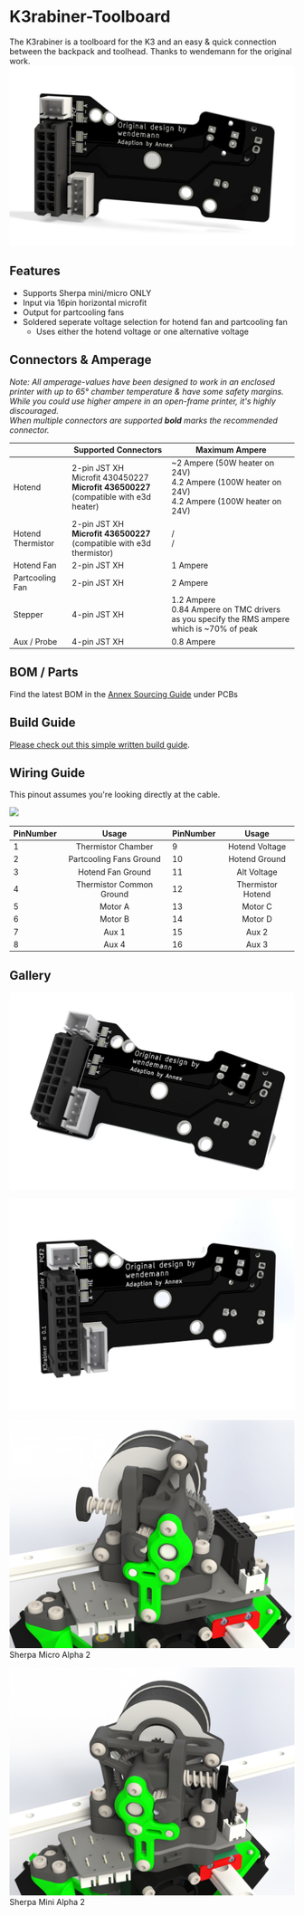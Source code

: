 # K3rabiner-Toolboard

The K3rabiner is a toolboard for the K3 and an easy & quick connection between the backpack and toolhead. Thanks to wendemann for the original work.
![picture](images/Front.JPG)

## Features

- Supports Sherpa mini/micro ONLY
- Input via 16pin horizontal microfit
- Output for partcooling fans
- Soldered seperate voltage selection for hotend fan and partcooling fan
   - Uses either the hotend voltage or one alternative voltage


## Connectors & Amperage

_Note: All amperage-values have been designed to work in an enclosed printer with up to 65° chamber temperature & have  some safety margins. While you could use higher ampere in an open-frame printer, it's highly discouraged. <br/>
When multiple connectors are supported **bold** marks the recommended connector._

|   | Supported Connectors | Maximum Ampere |
| ------------- | ------------- | ------------- | 
| Hotend  | 2-pin JST XH <br/> Microfit 430450227 <br/> **Microfit 436500227** (compatible with e3d heater) | ~2 Ampere (50W heater on 24V) <br/> 4.2 Ampere (100W heater on 24V) <br/>4.2 Ampere (100W heater on 24V)
| Hotend Thermistor  | 2-pin JST XH <br/> **Microfit 436500227** (compatible with e3d thermistor) | / <br/> /
| Hotend Fan | 2-pin JST XH | 1 Ampere
| Partcooling Fan | 2-pin JST XH | 2 Ampere
| Stepper | 4-pin JST XH | 1.2 Ampere <br/> 0.84 Ampere on TMC drivers as you specify the RMS ampere which is ~70% of peak
| Aux / Probe | 4-pin JST XH | 0.8 Ampere

## BOM / Parts

Find the latest BOM in the [Annex Sourcing Guide](https://docs.google.com/spreadsheets/d/1O3eyVuQ6M4F03MJSDs4Z71_XyNjXL5HFTZr1jsaAtRc) under PCBs

## Build Guide

[Please check out this simple written build guide](buildguide/README.md).

## Wiring Guide

This pinout assumes you're looking directly at the cable. 

![](images/pinout.png)

| PinNumber | Usage | PinNumber | Usage |
|-------------|:-------------:| ------------- |:-------------:|
| 1  |  Thermistor Chamber | 9 | Hotend Voltage
| 2  | Partcooling Fans Ground | 10 | Hotend Ground
| 3  | Hotend Fan Ground | 11 | Alt Voltage
| 4  | Thermistor Common Ground | 12 | Thermistor Hotend
| 5  | Motor A | 13 | Motor C
| 6  | Motor B | 14 | Motor D
| 7  | Aux 1 | 15 | Aux 2
| 8  | Aux 4 | 16 | Aux 3


## Gallery
![picture](images/Side.JPG)

![picture](images/Front-2.JPG)

![picture](images/Micro.jpg)
Sherpa Micro Alpha 2

![picture](images/Mini.jpg)
Sherpa Mini Alpha 2






